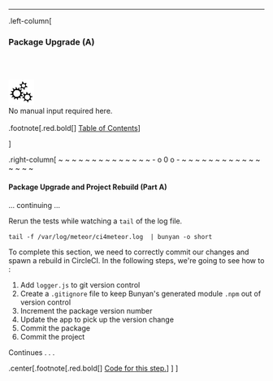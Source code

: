 ---
.left-column[
  ### Package Upgrade (A)
  <br /><br /><div class="input_type_indicator"><img src="./fragments/loader.gif" /><br />No manual input required here.</div><br />
.footnote[.red.bold[] [Table of Contents](./)] 
<!-- H -->]
.right-column[
~ ~ ~ ~ ~ ~ ~ ~ ~ ~ ~ ~ ~ ~ - o 0 o - ~ ~ ~ ~ ~ ~ ~ ~ ~ ~ ~ ~ ~ ~ ~ ~

#### Package Upgrade and Project Rebuild (Part A)

... continuing ... 

Rerun the tests while watching a ```tail``` of the log file.
```terminal
tail -f /var/log/meteor/ci4meteor.log  | bunyan -o short
```

To complete this section, we need to correctly commit our changes and spawn a rebuild in CircleCI.  In the following steps, we're going to see how to : 
1. Add ```logger.js``` to git version control
1. Create a ```.gitignore``` file to keep Bunyan's generated module ```.npm``` out of version control
1. Increment the package version number
1. Update the app to pick up the version change
1. Commit the package
1. Commit the project

Continues . . . 

<!-- B -->
.center[.footnote[.red.bold[] <a href="https://github.com/martinhbramwell/Meteor-CI-Tutorial/blob/master/Tutorial07_ProductionLogging/ProductionLogging_functions.sh#L29" target="_blank">Code for this step.</a>] ]
]
